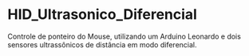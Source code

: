 # HID_Ultrasonico_Diferencial
Controle de ponteiro do Mouse, utilizando um Arduino Leonardo e dois sensores ultrassônicos de distância em modo diferencial.
